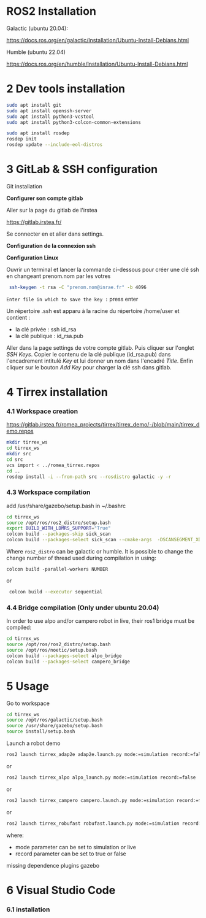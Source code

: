 #  ROS2 Installation

Galactic (ubuntu 20.04):

https://docs.ros.org/en/galactic/Installation/Ubuntu-Install-Debians.html

Humble (ubuntu 22.04)

https://docs.ros.org/en/humble/Installation/Ubuntu-Install-Debians.html



# 2 Dev tools installation

```bash
sudo apt install git
sudo apt install openssh-server
sudo apt install python3-vcstool
sudo apt install python3-colcon-common-extensions

sudo apt install rosdep
rosdep init
rosdep update --include-eol-distros
```



# 3 GitLab & SSH configuration

Git installation

**Configurer son compte gitlab**

Aller sur la page du gitlab de l'irstea

https://gitlab.irstea.fr/

Se connecter en et aller dans settings.

**Configuration de la connexion ssh**

**Configuration Linux**

Ouvrir un terminal et lancer la commande ci-dessous pour créer une clé ssh en changeant prenom.nom par les votres

```bash
 ssh-keygen -t rsa -C "prenom.nom@inrae.fr" -b 4096
```



`Enter file in which to save the key :` press enter

Un répertoire .ssh est apparu à la racine du répertoire /home/user et contient :

- la clé privée : ssh id_rsa
- la clé publique : id_rsa.pub

Aller dans la page settings de votre compte gitlab. Puis cliquer sur l'onglet *SSH Keys*. Copier le contenu de la clé publique (id_rsa.pub) dans l'encadrement intitulé *Key* et lui donner un nom dans l'encadré *Title*. Enfin cliquer sur le bouton *Add Key* pour charger la clé ssh dans gitlab.



# 4 Tirrex installation

### 4.1 Workspace creation

https://gitlab.irstea.fr/romea_projects/tirrex/tirrex_demo/-/blob/main/tirrex_demo.repos

```bash
mkdir tirrex_ws
cd tirrex_ws
mkdir src
cd src
vcs import < ../romea_tirrex.repos
cd ..
rosdep install -i --from-path src --rosdistro galactic -y -r 
```

### 4.3 Workspace compilation

add /usr/share/gazebo/setup.bash in ~/.bashrc

```bash
cd tirrex_ws
source /opt/ros/ros2_distro/setup.bash
export BUILD_WITH_LDMRS_SUPPORT="True"
colcon build --packages-skip sick_scan
colcon build --packages-select sick_scan --cmake-args  -DSCANSEGMENT_XD=0
```

Where `ros2_distro` can be galactic or humble. It is possible to change the change number of thread used during compilation in using:

```shell
colcon build -parallel-workers NUMBER
```

or

```bash
 colcon build --executor sequential
```



### 4.4 Bridge compilation (Only under ubuntu 20.04)

In order to use alpo and/or campero robot in live, their ros1 bridge must be compiled:

```bash
cd tirrex_ws
source /opt/ros/ros2_distro/setup.bash
source /opt/ros/noetic/setup.bash
colcon build --packages-select alpo_bridge
colcon build --packages-select campero_bridge
```



# 5 Usage

Go to workspace 

```bash
cd tirrex_ws
source /opt/ros/galactic/setup.bash
source /usr/share/gazebo/setup.bash
source install/setup.bash
```

Launch a robot demo

```bash
ros2 launch tirrex_adap2e adap2e.launch.py mode:=simulation record:=false
```

or

```bash
ros2 launch tirrex_alpo alpo_launch.py mode:=simulation record:=false
```

or

```bash
ros2 launch tirrex_campero campero.launch.py mode:=simulation record:=false
```

or

```bash
ros2 launch tirrex_robufast robufast.launch.py mode:=simulation record:=false
```

where:

- mode parameter can be set to simulation or live
- record parameter can be set to true or false 

missing dependence plugins gazebo

# 6 Visual Studio Code

### 6.1 installation
